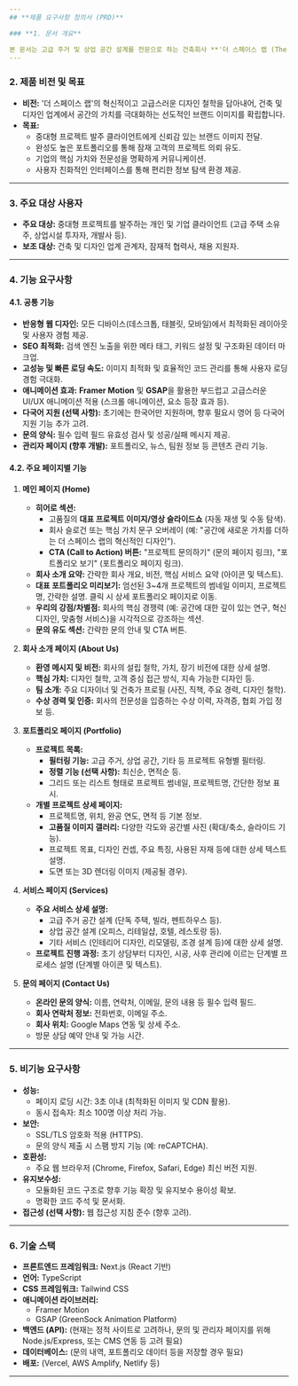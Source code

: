 ```yaml
---
## **제품 요구사항 정의서 (PRD)**

### **1. 문서 개요**

본 문서는 고급 주거 및 상업 공간 설계를 전문으로 하는 건축회사 **'더 스페이스 랩 (The Space Lab)'**의 브랜드 웹사이트 개발을 위한 제품 요구사항을 정의합니다. 웹사이트는 신뢰감 있는 브랜드 이미지를 구축하고, 잠재 클라이언트에게 포트폴리오를 효과적으로 전달하는 것을 목표로 합니다.
---
```


### **2. 제품 비전 및 목표**

- **비전:** '더 스페이스 랩'의 혁신적이고 고급스러운 디자인 철학을 담아내어, 건축 및 디자인 업계에서 공간의 가치를 극대화하는 선도적인 브랜드 이미지를 확립합니다.
- **목표:**
  - 중대형 프로젝트 발주 클라이언트에게 신뢰감 있는 브랜드 이미지 전달.
  - 완성도 높은 포트폴리오를 통해 잠재 고객의 프로젝트 의뢰 유도.
  - 기업의 핵심 가치와 전문성을 명확하게 커뮤니케이션.
  - 사용자 친화적인 인터페이스를 통해 편리한 정보 탐색 환경 제공.

---

### **3. 주요 대상 사용자**

- **주요 대상:** 중대형 프로젝트를 발주하는 개인 및 기업 클라이언트 (고급 주택 소유주, 상업시설 투자자, 개발사 등).
- **보조 대상:** 건축 및 디자인 업계 관계자, 잠재적 협력사, 채용 지원자.

---

### **4. 기능 요구사항**

#### **4.1. 공통 기능**

- **반응형 웹 디자인:** 모든 디바이스(데스크톱, 태블릿, 모바일)에서 최적화된 레이아웃 및 사용자 경험 제공.
- **SEO 최적화:** 검색 엔진 노출을 위한 메타 태그, 키워드 설정 및 구조화된 데이터 마크업.
- **고성능 및 빠른 로딩 속도:** 이미지 최적화 및 효율적인 코드 관리를 통해 사용자 로딩 경험 극대화.
- **애니메이션 효과:** **Framer Motion** 및 **GSAP**을 활용한 부드럽고 고급스러운 UI/UX 애니메이션 적용 (스크롤 애니메이션, 요소 등장 효과 등).
- **다국어 지원 (선택 사항):** 초기에는 한국어만 지원하며, 향후 필요시 영어 등 다국어 지원 기능 추가 고려.
- **문의 양식:** 필수 입력 필드 유효성 검사 및 성공/실패 메시지 제공.
- **관리자 페이지 (향후 개발):** 포트폴리오, 뉴스, 팀원 정보 등 콘텐츠 관리 기능.

#### **4.2. 주요 페이지별 기능**

1.  **메인 페이지 (Home)**

    - **히어로 섹션:**
      - 고품질의 **대표 프로젝트 이미지/영상 슬라이드쇼** (자동 재생 및 수동 탐색).
      - 회사 슬로건 또는 핵심 가치 문구 오버레이 (예: "공간에 새로운 가치를 더하는 더 스페이스 랩의 혁신적인 디자인").
      - **CTA (Call to Action) 버튼:** "프로젝트 문의하기" (문의 페이지 링크), "포트폴리오 보기" (포트폴리오 페이지 링크).
    - **회사 소개 요약:** 간략한 회사 개요, 비전, 핵심 서비스 요약 (아이콘 및 텍스트).
    - **대표 포트폴리오 미리보기:** 엄선된 3~4개 프로젝트의 썸네일 이미지, 프로젝트명, 간략한 설명. 클릭 시 상세 포트폴리오 페이지로 이동.
    - **우리의 강점/차별점:** 회사의 핵심 경쟁력 (예: 공간에 대한 깊이 있는 연구, 혁신 디자인, 맞춤형 서비스)을 시각적으로 강조하는 섹션.
    - **문의 유도 섹션:** 간략한 문의 안내 및 CTA 버튼.

2.  **회사 소개 페이지 (About Us)**

    - **환영 메시지 및 비전:** 회사의 설립 철학, 가치, 장기 비전에 대한 상세 설명.
    - **핵심 가치:** 디자인 철학, 고객 중심 접근 방식, 지속 가능한 디자인 등.
    - **팀 소개:** 주요 디자이너 및 건축가 프로필 (사진, 직책, 주요 경력, 디자인 철학).
    - **수상 경력 및 인증:** 회사의 전문성을 입증하는 수상 이력, 자격증, 협회 가입 정보 등.

3.  **포트폴리오 페이지 (Portfolio)**

    - **프로젝트 목록:**
      - **필터링 기능:** 고급 주거, 상업 공간, 기타 등 프로젝트 유형별 필터링.
      - **정렬 기능 (선택 사항):** 최신순, 면적순 등.
      - 그리드 또는 리스트 형태로 프로젝트 썸네일, 프로젝트명, 간단한 정보 표시.
    - **개별 프로젝트 상세 페이지:**
      - 프로젝트명, 위치, 완공 연도, 면적 등 기본 정보.
      - **고품질 이미지 갤러리:** 다양한 각도와 공간별 사진 (확대/축소, 슬라이드 기능).
      - 프로젝트 목표, 디자인 컨셉, 주요 특징, 사용된 자재 등에 대한 상세 텍스트 설명.
      - 도면 또는 3D 렌더링 이미지 (제공될 경우).

4.  **서비스 페이지 (Services)**

    - **주요 서비스 상세 설명:**
      - 고급 주거 공간 설계 (단독 주택, 빌라, 펜트하우스 등).
      - 상업 공간 설계 (오피스, 리테일샵, 호텔, 레스토랑 등).
      - 기타 서비스 (인테리어 디자인, 리모델링, 조경 설계 등)에 대한 상세 설명.
    - **프로젝트 진행 과정:** 초기 상담부터 디자인, 시공, 사후 관리에 이르는 단계별 프로세스 설명 (단계별 아이콘 및 텍스트).

5.  **문의 페이지 (Contact Us)**
    - **온라인 문의 양식:** 이름, 연락처, 이메일, 문의 내용 등 필수 입력 필드.
    - **회사 연락처 정보:** 전화번호, 이메일 주소.
    - **회사 위치:** Google Maps 연동 및 상세 주소.
    - 방문 상담 예약 안내 및 가능 시간.

---

### **5. 비기능 요구사항**

- **성능:**
  - 페이지 로딩 시간: 3초 이내 (최적화된 이미지 및 CDN 활용).
  - 동시 접속자: 최소 100명 이상 처리 가능.
- **보안:**
  - SSL/TLS 암호화 적용 (HTTPS).
  - 문의 양식 제출 시 스팸 방지 기능 (예: reCAPTCHA).
- **호환성:**
  - 주요 웹 브라우저 (Chrome, Firefox, Safari, Edge) 최신 버전 지원.
- **유지보수성:**
  - 모듈화된 코드 구조로 향후 기능 확장 및 유지보수 용이성 확보.
  - 명확한 코드 주석 및 문서화.
- **접근성 (선택 사항):** 웹 접근성 지침 준수 (향후 고려).

---

### **6. 기술 스택**

- **프론트엔드 프레임워크:** Next.js (React 기반)
- **언어:** TypeScript
- **CSS 프레임워크:** Tailwind CSS
- **애니메이션 라이브러리:**
  - Framer Motion
  - GSAP (GreenSock Animation Platform)
- **백엔드 (API):** (현재는 정적 사이트로 고려하나, 문의 및 관리자 페이지를 위해 Node.js/Express, 또는 CMS 연동 등 고려 필요)
- **데이터베이스:** (문의 내역, 포트폴리오 데이터 등을 저장할 경우 필요)
- **배포:** (Vercel, AWS Amplify, Netlify 등)

---

